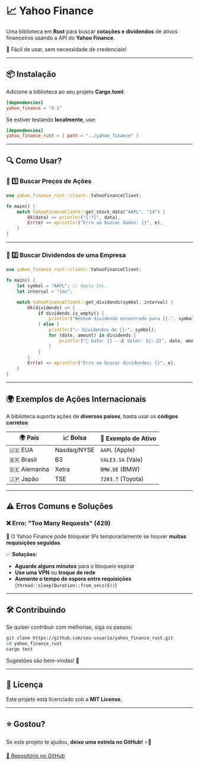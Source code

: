 
# 📈 Yahoo Finance

Uma biblioteca em **Rust** para buscar **cotações e dividendos** de ativos financeiros usando a API do **Yahoo Finance**.  

🚀 Fácil de usar, sem necessidade de credenciais!  

---

## 📦 Instalação  

Adicione a biblioteca ao seu projeto **Cargo.toml**:  

```toml
[dependencies]
yahoo_finance = "0.1"
```

Se estiver testando **localmente**, use:  

```toml
[dependencies]
yahoo_finance_rust = { path = "../yahoo_finance" }
```

---

## 🔍 **Como Usar?**  

### 📌 1️⃣ Buscar Preços de Ações  

```rust
use yahoo_finance_rust::client::YahooFinanceClient;

fn main() {
    match YahooFinanceClient::get_stock_data("AAPL", "1d") {
        Ok(data) => println!("{:?}", data),
        Err(e) => eprintln!("Erro ao buscar dados: {}", e),
    }
}
```

---

### 📌 2️⃣ Buscar Dividendos de uma Empresa  

```rust
use yahoo_finance_rust::client::YahooFinanceClient;

fn main() {
    let symbol = "AAPL"; // Apple Inc.
    let interval = "1mo";

    match YahooFinanceClient::get_dividends(symbol, interval) {
        Ok(dividends) => {
            if dividends.is_empty() {
                println!("Nenhum dividendo encontrado para {}.", symbol);
            } else {
                println!("📈 Dividendos de {}:", symbol);
                for (date, amount) in dividends {
                    println!("📅 Data: {} - 💰 Valor: ${:.2}", date, amount);
                }
            }
        }
        Err(e) => eprintln!("Erro ao buscar dividendos: {}", e),
    }
}
```

---

## 🌍 **Exemplos de Ações Internacionais**  

A biblioteca suporta ações de **diversos países**, basta usar os **códigos corretos**:

| 🌍 País  | 📈 Bolsa       | 🎯 Exemplo de Ativo |
|---------|--------------|------------------|
| 🇺🇸 EUA      | Nasdaq/NYSE | `AAPL` (Apple) |
| 🇧🇷 Brasil   | B3          | `VALE3.SA` (Vale) |
| 🇩🇪 Alemanha | Xetra       | `BMW.DE` (BMW) |
| 🇯🇵 Japão    | TSE         | `7203.T` (Toyota) |

---

## ⚠️ **Erros Comuns e Soluções**  

### ❌ **Erro: "Too Many Requests" (429)**  
🔹 O Yahoo Finance pode bloquear IPs temporariamente se houver **muitas requisições seguidas**.  

✅ **Soluções:**  
- **Aguarde alguns minutos** para o bloqueio expirar  
- **Use uma VPN** ou **troque de rede**  
- **Aumente o tempo de espera entre requisições** (`thread::sleep(Duration::from_secs(5))`)  

---

## 🛠️ **Contribuindo**  

Se quiser contribuir com melhorias, siga os passos:  

```sh
git clone https://github.com/seu-usuario/yahoo_finance_rust.git
cd yahoo_finance_rust
cargo test
```

Sugestões são bem-vindas! 🚀  

---

## 📜 **Licença**  

Este projeto está licenciado sob a **MIT License**.  

---

## ⭐ **Gostou?**  

Se este projeto te ajudou, **deixe uma estrela no GitHub!** ⭐🚀  

[🔗 Repositório no GitHub](https://github.com/gui-g7/Rust-Yahoo-Finance)
